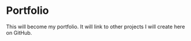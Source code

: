 # Portfolio
This will become my portfolio.
It will link to other projects I will create here on GitHub.
